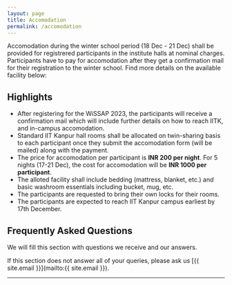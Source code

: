 ```yaml
---
layout: page
title: Accomodation
permalink: /accomodation
---
```


Accomodation during the winter school period (18 Dec - 21 Dec) shall be provided for registrered participants in the institute halls at nominal charges. Participants have to pay for accomodation after they get a confirmation mail for their registration to the winter school. Find more details on the available facility below:

## Highlights

- After registering for the WiSSAP 2023, the participants will receive a confirmation mail which will include further details on how to reach IITK, and in-campus accomodation.
- Standard IIT Kanpur hall rooms shall be allocated on twin-sharing basis to each participant once they submit the accomodation form (will be mailed) along with the payment.
- The price for accomodation per participant is **INR 200 per night**. For 5 nights (17-21 Dec), the cost for accomodation will be **INR 1000 per participant**.
- The alloted facility shall include bedding (mattress, blanket, etc.) and basic washroom essentials including bucket, mug, etc.
- The participants are requested to bring their own locks for their rooms.
- The participants are expected to reach IIT Kanpur campus earliest by 17th December.

<!-- <a href="/wissap-cup" target="_blank">Music Search: Query by Humming</a> -->


## Frequently Asked Questions

We will fill this section with questions we receive and our answers.

If this section does not answer all of your queries, please ask us [{{ site.email }}](mailto:{{ site.email }}).

---
